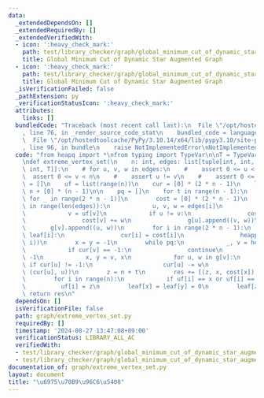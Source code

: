 ```yaml
---
data:
  _extendedDependsOn: []
  _extendedRequiredBy: []
  _extendedVerifiedWith:
  - icon: ':heavy_check_mark:'
    path: test/library_checker/graph/global_minimum_cut_of_dynamic_star_augmented_graph.test.py
    title: Global Minimum Cut of Dynamic Star Augmented Graph
  - icon: ':heavy_check_mark:'
    path: test/library_checker/graph/global_minimum_cut_of_dynamic_star_augmented_graph2.test.py
    title: Global Minimum Cut of Dynamic Star Augmented Graph
  _isVerificationFailed: false
  _pathExtension: py
  _verificationStatusIcon: ':heavy_check_mark:'
  attributes:
    links: []
  bundledCode: "Traceback (most recent call last):\n  File \"/opt/hostedtoolcache/PyPy/3.10.14/x64/lib/pypy3.10/site-packages/onlinejudge_verify/documentation/build.py\"\
    , line 76, in _render_source_code_stat\n    bundled_code = language.bundle(\n\
    \  File \"/opt/hostedtoolcache/PyPy/3.10.14/x64/lib/pypy3.10/site-packages/onlinejudge_verify/languages/python.py\"\
    , line 96, in bundle\n    raise NotImplementedError\nNotImplementedError\n"
  code: "from heapq import *\nfrom typing import TypeVar\n\nT = TypeVar(\"T\")\n\n\
    \ndef extreme_vertex_set(\n    n: int, edges: list[tuple[int, int, T]]\n) -> list[tuple[int,\
    \ int, T]]:\n    # for u, v, w in edges:\n    #    assert 0 <= u < n\n    #  \
    \  assert 0 <= v < n\n    #    assert u != v\n    #    assert 0 <= w\n\n    res\
    \ = []\n    uf = list(range(n))\n    cur = [0] * (2 * n - 1)\n    leaf = [1] *\
    \ n + [0] * (n - 1)\n\n    pq = []\n    for t in range(n - 1):\n        g = [[]\
    \ for _ in range(2 * n - 1)]\n        cost = [0] * (2 * n - 1)\n        for i\
    \ in range(len(edges)):\n            u, v, w = edges[i]\n            u = uf[u]\n\
    \            v = uf[v]\n            if u != v:\n                cost[u] += w\n\
    \                cost[v] += w\n                g[u].append((v, w))\n         \
    \       g[v].append((u, w))\n        for i in range(2 * n - 1):\n            if\
    \ leaf[i]:\n                cur[i] = cost[i]\n                heappush(pq, (cost[i],\
    \ i))\n        x = y = -1\n        while pq:\n            _, v = heappop(pq)\n\
    \            if cur[v] == -1:\n                continue\n            cur[v] =\
    \ -1\n            x, y = v, x\n            for u, w in g[v]:\n               \
    \ if cur[u] != -1:\n                    cur[u] -= w\n                    heappush(pq,\
    \ (cur[u], u))\n        z = n + t\n        res += [(z, x, cost[x]), (z, y, cost[y])]\n\
    \        for i in range(n):\n            if uf[i] == x or uf[i] == y:\n      \
    \          uf[i] = z\n        leaf[x] = leaf[y] = 0\n        leaf[z] = 1\n   \
    \ return res\n"
  dependsOn: []
  isVerificationFile: false
  path: graph/extreme_vertex_set.py
  requiredBy: []
  timestamp: '2024-08-27 13:47:08+09:00'
  verificationStatus: LIBRARY_ALL_AC
  verifiedWith:
  - test/library_checker/graph/global_minimum_cut_of_dynamic_star_augmented_graph.test.py
  - test/library_checker/graph/global_minimum_cut_of_dynamic_star_augmented_graph2.test.py
documentation_of: graph/extreme_vertex_set.py
layout: document
title: "\u6975\u70B9\u96C6\u5408"
---
```

